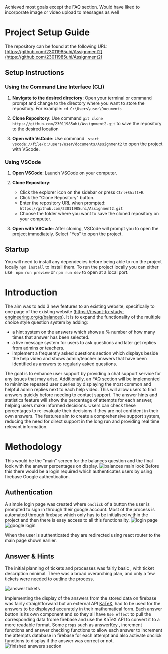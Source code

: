 

Achieved most goals except the FAQ section.
Would have liked to incorporate image or video upload to messages as well


# Project Setup Guide

The repository can be found at the following URL:
[https://github.com/23011985uhi/Assignment2](https://github.com/23011985uhi/Assignment2)

## Setup Instructions

### Using the Command Line Interface (CLI)

1. **Navigate to the desired directory**:
   Open your terminal or command prompt and change to the directory where you want to store the repository. For example: ``` cd C:\Users\user\Documents ```

2. **Clone Repository**:
  Use command ``` git clone https://github.com/23011985uhi/Assignment2.git ``` to save the repository to the desired location

3. **Open with VsCode**:
   Use command ``` start vscode://file/c:/users/user/documents/Assignment2``` to open the project with VScode.

### Using VSCode

1. **Open VSCode**:
   Launch VSCode on your computer.

2. **Clone Repository**:
   - Click the explorer icon on the sidebar or press `Ctrl+Shift+E`.
   - Click the "Clone Repository" button.
   - Enter the repository URL when prompted: ``` https://github.com/23011985uhi/Assignment2.git ```
   - Choose the folder where you want to save the cloned repository on your computer.

3. **Open with VSCode**:
   After cloning, VSCode will prompt you to open the project immediately. Select "Yes" to open the project.

## Startup
You will need to install any dependecies before being able to run the project locally
``` npm install ```
to install them.
To run the project locally you can either use ``` npm run preview``` or ```npm run dev``` to open at a local port.


# Introduction

The aim was to add 3 new features to an existing website, specifically to one page of the existing website (https://i-want-to-study-engineering.org/q/balances). It is to expand the functionality of the multiple choice style question system by adding:

- a hint system on the answers which shows a % number of how many times that answer has been selected.
- a live message system for users to ask questions and later get replies from admins or teachers.
- implement a frequently asked questions section which displays beside the help video and shows admin/teacher answers that have been identified as answers to regularly asked questions.
  
The goal is to enhance user support by providing a chat support service for any issues that may arise. Additionally, an FAQ section will be implemented to minimize repeated user queries by displaying the most common and helpful admin replies next to each help video. This will allow users to find answers quickly before needing to contact support. The answer hints and statistics feature will show the percentage of attempts for each answer, helping users make informed decisions. Users can check these percentages to re-evaluate their decisions if they are not confident in their own answers. 
The features aim to create a comprehensive support system, reducing the need for direct support in the long run and providing real time relevant information.

# Methodology
This would be the "main" screen for the balances question and the final look with the answer percentages on display. 
![balances main look](https://github.com/23011985uhi/Assignment2/blob/main/balances%20question.PNG)
Before this there would be a login required which authenticates users by using firebase Google authentication.

## Authentication
A simple login page was created where ```onclick``` of a button the user is prompted to sign in through their google account. Most of the process is automated through firebase which only has to be initialised within the project and then there is easy access to all this functionality.
![login page](https://github.com/23011985uhi/Assignment2/blob/main/login%20page.PNG) 
![google login](https://github.com/23011985uhi/Assignment2/blob/main/google%20login.PNG)

When the user is authenticated they are redirected using react router to the main page shown earlier.

## Answer & Hints
The initial planning of tickets and processes was fairly basic , with ticket description minimal. There was a broad overarching plan, and only a few tickets were needed to outline the process.

![answer tickets](https://github.com/23011985uhi/Assignment2/blob/main/answer%20tickets.PNG)

Implementing the display of the answers from the stored data on firebase was fairly straightforward but an external API [KaTeX](https://katex.org/), had to be used for the answers to be displayed accurately in their mathematical form. Each answer button is its own component and so they all have ```Use effect``` to pull the corresponding data frome firebase and use the KaTeX API to convert it to a more readable format. Some ```props``` such as answerKey , increment functions and answer checking functions to allow each answer to increment the attempts database in firebase for each attempt and also activate onclick functions to display if the answer was correct or not.
![finished answers section](https://github.com/23011985uhi/Assignment2/blob/main/answers.PNG)


